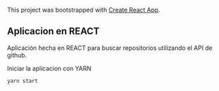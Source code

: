 This project was bootstrapped with [Create React App](https://github.com/facebook/create-react-app).

## Aplicacion en REACT

Aplicación hecha en REACT para buscar repositorios utilizando el API de github.

Iniciar la aplicacion con YARN
```bash
yarn start
```